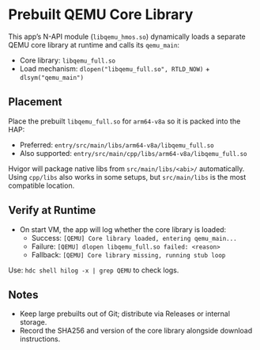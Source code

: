 # Prebuilt QEMU Core Library

This app’s N-API module (`libqemu_hmos.so`) dynamically loads a separate QEMU core library at runtime and calls its `qemu_main`:

- Core library: `libqemu_full.so`
- Load mechanism: `dlopen("libqemu_full.so", RTLD_NOW)` + `dlsym("qemu_main")`

## Placement

Place the prebuilt `libqemu_full.so` for `arm64-v8a` so it is packed into the HAP:

- Preferred: `entry/src/main/libs/arm64-v8a/libqemu_full.so`
- Also supported: `entry/src/main/cpp/libs/arm64-v8a/libqemu_full.so`

Hvigor will package native libs from `src/main/libs/<abi>/` automatically. Using `cpp/libs` also works in some setups, but `src/main/libs` is the most compatible location.

## Verify at Runtime

- On start VM, the app will log whether the core library is loaded:
  - Success: `[QEMU] Core library loaded, entering qemu_main...`
  - Failure: `[QEMU] dlopen libqemu_full.so failed: <reason>`
  - Fallback: `[QEMU] Core library missing, running stub loop`

Use: `hdc shell hilog -x | grep QEMU` to check logs.

## Notes

- Keep large prebuilts out of Git; distribute via Releases or internal storage.
- Record the SHA256 and version of the core library alongside download instructions.
